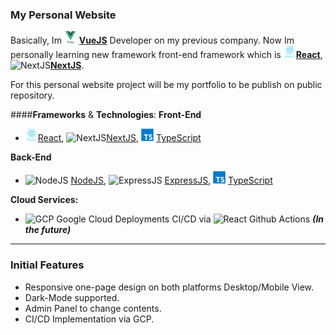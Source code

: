 ### My Personal Website
Basically, Im <img src="https://raw.githubusercontent.com/devicons/devicon/master/icons/vuejs/vuejs-original-wordmark.svg" alt="VueJS" width="20" height="20"> **[VueJS](https://vuejs.org/ "VueJS")** Developer on my previous company. Now Im personally learning new framework front-end framework which is  <img src="https://raw.githubusercontent.com/devicons/devicon/master/icons/react/react-original-wordmark.svg" alt="React" width="20" height="20">**[React](https://react.dev/ "React")**, <img src="https://cdn.worldvectorlogo.com/logos/nextjs-2.svg" alt="NextJS" width="20" height="20">**[NextJS](https://nextjs.org/ "NextJS")**.

For this personal website project will be my portfolio to be publish on public repository. 

####**Frameworks** & **Technologies**:
**Front-End**
- <img src="https://raw.githubusercontent.com/devicons/devicon/master/icons/react/react-original-wordmark.svg" alt="React" width="20" height="20">[React](https://react.dev/ "React"), <img src="https://cdn.worldvectorlogo.com/logos/nextjs-2.svg" alt="NextJS" width="20" height="20">[NextJS](https://nextjs.org/ "NextJS"), <img src="https://raw.githubusercontent.com/devicons/devicon/master/icons/typescript/typescript-original.svg" alt="TypeScript" width="20" height="20"> [TypeScript](typescriptlang "TypeScript")

**Back-End**
- <img src="https://encrypted-tbn0.gstatic.com/images?q=tbn:ANd9GcS0ZY7pSp8vUlxBODPl3S4YYzsx0Ht-sB7EkQ&s" alt="NodeJS" width="20" height="20"> [NodeJS](https://nodejs.org/en "NodeJS"), <img src="https://w7.pngwing.com/pngs/925/447/png-transparent-express-js-node-js-javascript-mongodb-node-js-text-trademark-logo.png" alt="ExpressJS" width="20" height="20"> [ExpressJS](https://expressjs.com/ "ExpressJS"), <img src="https://raw.githubusercontent.com/devicons/devicon/master/icons/typescript/typescript-original.svg" alt="TypeScript" width="20" height="20"> [TypeScript](typescriptlang "TypeScript")

**Cloud Services:**
- <img src="https://www.vectorlogo.zone/logos/google_cloud/google_cloud-icon.svg" alt="GCP" width="20" height="20"> Google Cloud Deployments CI/CD via <img src="https://cdn-icons-png.flaticon.com/512/25/25231.png" alt="React" width="20" height="20"> Github Actions ***(In the future)***

------------


### Initial Features
- Responsive one-page design on both platforms Desktop/Mobile View.
- Dark-Mode supported.
- Admin Panel to change contents.
- CI/CD Implementation via GCP.

